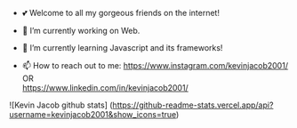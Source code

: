 - 💕 Welcome to all my gorgeous friends on the internet!

- 🔭 I’m currently working on Web.

- 🌱 I’m currently learning Javascript and its frameworks!

- 📫 How to reach out to me:
                       https://www.instagram.com/kevinjacob2001/    OR   
                       https://www.linkedin.com/in/kevinjacob2001/


![Kevin Jacob github stats]
(https://github-readme-stats.vercel.app/api?username=kevinjacob2001&show_icons=true)
